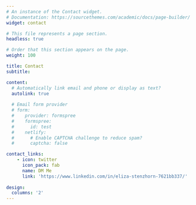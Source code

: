 ```yaml
---
# An instance of the Contact widget.
# Documentation: https://sourcethemes.com/academic/docs/page-builder/
widget: contact

# This file represents a page section.
headless: true

# Order that this section appears on the page.
weight: 100

title: Contact
subtitle:

content:
  # Automatically link email and phone or display as text?
  autolink: true
  
  # Email form provider
  # form:
  #    provider: formspree
  #    formspree:
  #      id: test
  #    netlify:
  #      # Enable CAPTCHA challenge to reduce spam?
  #      captcha: false

contact_links:
    - icon: twitter
      icon_pack: fab
      name: DM Me
      link: 'https://www.linkedin.com/in/eliza-stenzhorn-7621bb337/'
    
design:
  columns: '2'
---
```

